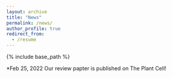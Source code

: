 ```yaml
---
layout: archive
title: "News"
permalink: /news/
author_profile: true
redirect_from:
  - /resume
---
```


{% include base_path %}

*Feb 25, 2022
Our review papter is published on The Plant Cell!